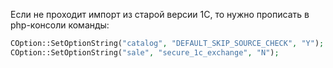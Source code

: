 Если не проходит импорт из старой версии 1С, то нужно прописать в php-консоли команды:
```php
COption::SetOptionString("catalog", "DEFAULT_SKIP_SOURCE_CHECK", "Y");
COption::SetOptionString("sale", "secure_1c_exchange", "N");
```